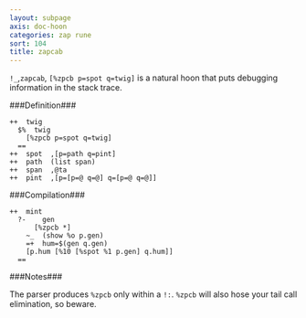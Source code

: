 ```yaml
---
layout: subpage
axis: doc-hoon
categories: zap rune
sort: 104
title: zapcab
---
```




`!_`,`zapcab`, `[%zpcb p=spot q=twig]` is a natural hoon that puts
debugging information in the stack trace.

###Definition###

    ++  twig  
      $%  twig
        [%zpcb p=spot q=twig] 
      ==
    ++  spot  ,[p=path q=pint]
    ++  path  (list span) 
    ++  span  ,@ta
    ++  pint  ,[p=[p=@ q=@] q=[p=@ q=@]]

###Compilation###
    
    ++  mint
      ?-    gen
          [%zpcb *]  
        ~_  (show %o p.gen)
        =+  hum=$(gen q.gen)
        [p.hum [%10 [%spot %1 p.gen] q.hum]]
      ==

###Notes###

The parser produces `%zpcb` only within a `!:`.  `%zpcb` will
also hose your tail call elimination, so beware.
